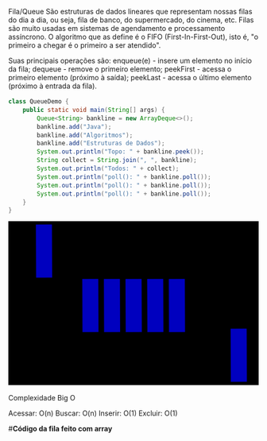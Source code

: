 Fila/Queue São estruturas de dados lineares que representam nossas filas do dia a dia, ou seja, fila de banco, do
supermercado, do cinema, etc. Filas são muito usadas em sistemas de agendamento e processamento assíncrono. O algoritmo
que as define é o FIFO (First-In-First-Out), isto é, "o primeiro a chegar é o primeiro a ser atendido".

Suas principais operações são: enqueue(e) - insere um elemento no início da fila; dequeue - remove o primeiro elemento;
peekFirst - acessa o primeiro elemento (próximo à saída); peekLast - acessa o último elemento (próximo à entrada da
fila).

~~~Java
class QueueDemo {
    public static void main(String[] args) {
        Queue<String> bankline = new ArrayDeque<>();
        bankline.add("Java");
        bankline.add("Algoritmos");
        bankline.add("Estruturas de Dados");
        System.out.println("Topo: " + bankline.peek());
        String collect = String.join(", ", bankline);
        System.out.println("Todos: " + collect);
        System.out.println("poll(): " + bankline.poll());
        System.out.println("poll(): " + bankline.poll());
        System.out.println("poll(): " + bankline.poll());
    }
}
~~~

![img.png](img.png)


Complexidade Big O

Acessar: O(n)
Buscar: O(n)
Inserir: O(1)
Excluir: O(1)

#**Código da fila feito com array**
